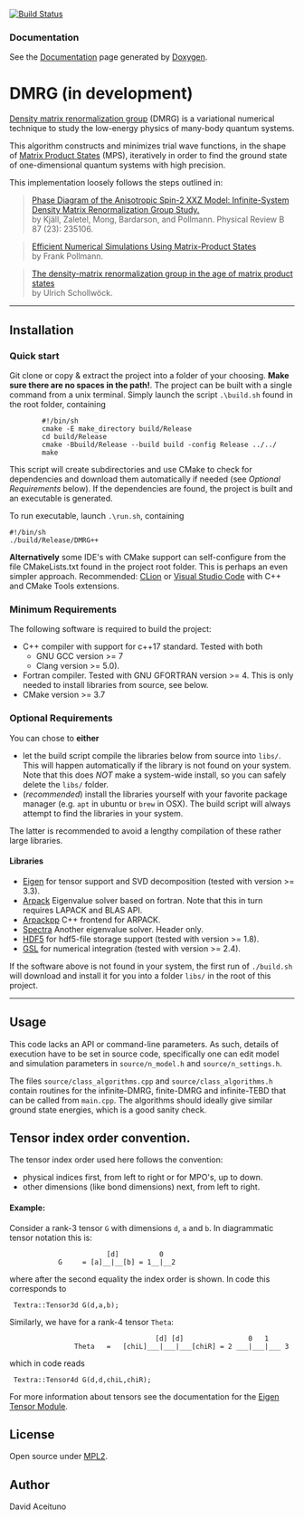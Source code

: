  [![Build Status](https://travis-ci.org/DavidAce/DMRG.svg?branch=master)](https://travis-ci.org/DavidAce/DMRG)
 
 ### Documentation
 See the [Documentation](https://davidace.github.io/DMRG/) page generated by [Doxygen](www.doxygen.org).


 # DMRG (in development)
  [Density matrix renormalization group](https://en.wikipedia.org/wiki/Density_matrix_renormalization_group) (DMRG) is a variational numerical technique to study the low-energy physics of many-body quantum systems.

  This algorithm constructs and minimizes trial wave functions, in the shape of [Matrix Product States](https://en.wikipedia.org/wiki/Matrix_product_state) (MPS), iteratively in order to find the ground state of one-dimensional quantum systems with high precision.

  This implementation loosely follows the steps outlined in:

  > [Phase Diagram of the Anisotropic Spin-2 XXZ Model: Infinite-System Density Matrix Renormalization Group Study.](https://arxiv.org/abs/1212.6255)<br>
  > by Kjäll, Zaletel, Mong, Bardarson, and Pollmann. Physical Review B 87 (23): 235106. <br>

  > [Efficient Numerical Simulations Using Matrix-Product States](http://quantumtensor.pks.mpg.de/wp-content/uploads/2016/06/notes_1.pdf)<br>
  > by Frank Pollmann. <br>

  > [The density-matrix renormalization group in the age of matrix product states](https://arxiv.org/abs/1008.3477)<br>
  > by Ulrich Schollwöck. <br>


---
## Installation
### Quick start
Git clone or copy & extract the project into a folder of your choosing.
**Make sure there are no spaces in the path!**.
The project can be built with a single command from a unix terminal. 
Simply launch the script `.\build.sh` found in the root folder, containing
```
        #!/bin/sh
        cmake -E make_directory build/Release
        cd build/Release
        cmake -Bbuild/Release --build build -config Release ../../
        make
```
This script will create subdirectories and use CMake to check for dependencies and download them automatically if needed (see *Optional Requirements* below).
If the dependencies are found, the project is built and an executable is generated.

To run executable, launch `.\run.sh`, containing

```
#!/bin/sh 
./build/Release/DMRG++
```


**Alternatively** some IDE's with CMake support can self-configure from the file CMakeLists.txt found in the project root folder. This
is perhaps an even simpler approach. Recommended: [CLion](https://www.jetbrains.com/clion/download) or [Visual Studio Code](https://code.visualstudio.com/) with C++ and CMake Tools extensions.


### Minimum Requirements
The following software is required to build the project:
 - C++ compiler with support for c++17 standard. Tested with both
    - GNU GCC version >= 7
    - Clang version >= 5.0).
 - Fortran compiler. Tested with GNU GFORTRAN version >= 4. This is only needed to install libraries from source, see below.
 - CMake version >= 3.7

### Optional Requirements
 You can chose to **either** 
  - let the build script compile the libraries below from source into `libs/`. This will happen automatically if the library is not found on your system. Note that this does *NOT* make a system-wide install, so you can safely delete the `libs/` folder.
  - (*recommended*) install the libraries yourself with your favorite package manager (e.g. `apt` in ubuntu or `brew` in OSX). The build script will always attempt to find the libraries in your system.
 
 The latter is recommended to avoid a lengthy compilation of these rather large libraries. 
 
 #### Libraries
 
 - [Eigen](http://eigen.tuxfamily.org) for tensor support and SVD decomposition (tested with version >= 3.3).
 - [Arpack](https://github.com/opencollab/arpack-ng) Eigenvalue solver based on fortran. Note that this in turn requires LAPACK and BLAS API.
 - [Arpackpp](https://github.com/m-reuter/arpackpp) C++ frontend for ARPACK.
 - [Spectra](https://spectralib.org/) Another eigenvalue solver. Header only.
 - [HDF5](https://support.hdfgroup.org/HDF5/) for hdf5-file storage support (tested with version >= 1.8).
 - [GSL](https://www.gnu.org/software/gsl/) for numerical integration (tested with version >= 2.4).

 If the software above is not found in your system, the first run of `./build.sh` will download and
 install it for you into a folder `libs/` in the root of this project. 
 

---

 
## Usage
This code lacks an API or command-line parameters. As such, details of execution have to be
set in source code, specifically one can edit model and simulation parameters in `source/n_model.h` and `source/n_settings.h`.

The files `source/class_algorithms.cpp` and  `source/class_algorithms.h` contain routines for the infinite-DMRG,
finite-DMRG and infinite-TEBD that can be called from `main.cpp`. The algorithms should ideally give similar 
ground state energies, which is a good sanity check.

 ## Tensor index order convention.
 The tensor index order used here follows the convention:
 - physical indices first, from left to right or for MPO's, up to down.
 - other dimensions (like bond dimensions) next, from left to right.

 #### Example:
Consider a rank-3 tensor `G` with dimensions `d`, `a` and `b`. In diagrammatic tensor notation this is:
```
                 	    [d]          0
            G     =	[a]__|__[b] = 1__|__2
```

where after the second equality the index order is shown. In code this corresponds to

```
 Textra::Tensor3d G(d,a,b);
```

Similarly, we have for a rank-4 tensor `Theta`:

```
                                    [d] [d]                0   1
                Theta   =   [chiL]___|___|___[chiR] = 2 ___|___|___ 3
```

which in code reads

```
 Textra::Tensor4d G(d,d,chiL,chiR);
```

For more information about tensors see the documentation for the [Eigen Tensor Module](https://bitbucket.org/eigen/eigen/src/e8005fc30c6956e3f413a8d7aa2dd6395f330ffe/unsupported/Eigen/CXX11/src/Tensor/README.md?at=default&fileviewer=file-view-default).


## License
Open source under [MPL2](https://www.mozilla.org/MPL/2.0/).

## Author
David Aceituno